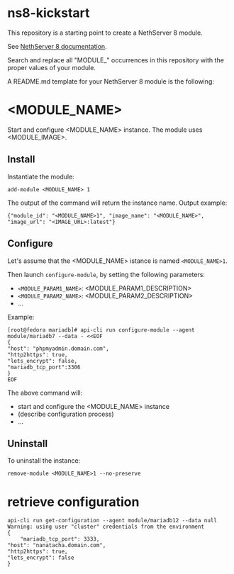 # ns8-kickstart

This repository is a starting point to create a NethServer 8 module.

See [NethServer 8 documentation](https://github.com/NethServer/ns8-scratchpad#readme).

Search and replace all "MODULE_" occurrences in this repository with the proper values of your module.

A README.md template for your NethServer 8 module is the following:

# <MODULE_NAME>

Start and configure <MODULE_NAME> instance.
The module uses <MODULE_IMAGE>.

## Install

Instantiate the module:
```
add-module <MODULE_NAME> 1
```

The output of the command will return the instance name.
Output example:
```
{"module_id": "<MODULE_NAME>1", "image_name": "<MODULE_NAME>", "image_url": "<IMAGE_URL>:latest"}
```

## Configure

Let's assume that the <MODULE_NAME> istance is named `<MODULE_NAME>1`.

Then launch `configure-module`, by setting the following parameters:
- `<MODULE_PARAM1_NAME>`: <MODULE_PARAM1_DESCRIPTION>
- `<MODULE_PARAM2_NAME>`: <MODULE_PARAM2_DESCRIPTION>
- ...

Example:
```
[root@fedora mariadb]# api-cli run configure-module --agent module/mariadb7 --data - <<EOF
{ 
"host": "phpmyadmin.domain.com", 
"http2https": true,
"lets_encrypt": false,
"mariadb_tcp_port":3306
}
EOF
```

The above command will:
- start and configure the <MODULE_NAME> instance
- (describe configuration process)
- ...

## Uninstall

To uninstall the instance:
```
remove-module <MODULE_NAME>1 --no-preserve
```
# retrieve configuration
```
api-cli run get-configuration --agent module/mariadb12 --data null
Warning: using user "cluster" credentials from the environment
{
    "mariadb_tcp_port": 3333, 
"host": "nanatacha.domain.com", 
"http2https": true, 
"lets_encrypt": false
}
```